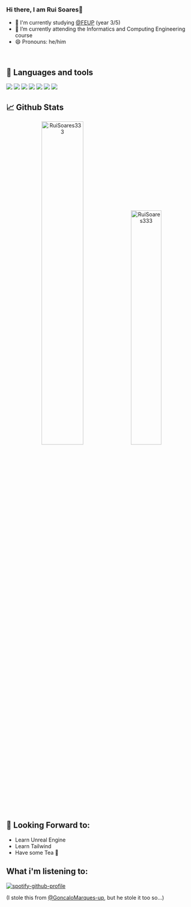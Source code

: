 ### Hi there, I am Rui Soares👋 ###
- 🔭 I'm currently studying [@FEUP](https://sigarra.up.pt/feup/pt/web_page.inicial") (year 3/5) <br>
- 🌱 I’m currently attending the Informatics and Computing Engineering course<br>
- 😄 Pronouns: he/him<br>
<br>

## :wrench: Languages and tools

<p>
  <img src="https://img.shields.io/badge/OS-Windows-informational?style=flat&logo=windows&logoColor=white&color=254094">
  <img src="https://img.shields.io/badge/Shell-Bash-informational?style=flat&logo=GNU-Bash&logoColor=white&color=254094">
  <img src="https://img.shields.io/badge/Tools-Git-informational?style=flat&logo=Git&logoColor=white&color=254094">
  
  <img src="https://img.shields.io/badge/Editor-Visual%20Studio%20Code-informational?style=flat&logo=visual-studio-code&logoColor=white&color=254094">
  <img src="https://img.shields.io/badge/Editor-Jet%20Brains-informational?style=flat&logo=netbeans&logoColor=white&color=254094">

  <img src="https://img.shields.io/badge/Code-Java-informational?style=flat&logo=Java&logoColor=white&color=254094">
  <img src="https://img.shields.io/badge/Code-C++-informational?style=flat&logo=c%2B%2B&logoColor=white&color=254094">
</p>

## 📈 Github Stats

<p align="center">

  <img width="47%" src="https://github-readme-stats.vercel.app/api?username=RuiSoares333&border_color=B20600&border_radius=5vw&title_color=FF5F00&bg_color=16275c&text_color=EEEEEE&icon_color=FFFFFF&show_icons=true" alt="RuiSoares333"/>

  <img width="40%" src="https://github-readme-stats.vercel.app/api/top-langs/?username=RuiSoares333&layout=compact&include_all_commits=true&count_private=true&show_icons=true&border_color=B20600&border_radius=5vw&title_color=FF5F00&bg_color=16275c&text_color=EEEEEE&icon_color=B20600" alt="RuiSoares333" />
  
</p>

## 📖 Looking Forward to: ##
- Learn Unreal Engine
- Learn Tailwind
- Have some Tea 🍵

## What i'm listening to: ##

[![spotify-github-profile](https://spotify-github-profile.vercel.app/api/view?uid=21zvsw5mkkhjp6qolmwgwgeky&cover_image=true&theme=novatorem&bar_color=3592c4&bar_color_cover=false)](https://spotify-github-profile.vercel.app/api/view?uid=21zvsw5mkkhjp6qolmwgwgeky&redirect=true)

(I stole this from [@GoncaloMarques-up](https://github.com/GoncaloMarques-up), but he stole it too so...)

